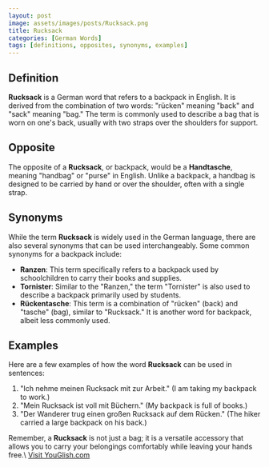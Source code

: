 ```yaml
---
layout: post
image: assets/images/posts/Rucksack.png
title: Rucksack
categories: [German Words]
tags: [definitions, opposites, synonyms, examples]
---
```


## Definition
**Rucksack** is a German word that refers to a backpack in English. It is derived from the combination of two words: "rücken" meaning "back" and "sack" meaning "bag." The term is commonly used to describe a bag that is worn on one's back, usually with two straps over the shoulders for support.

## Opposite
The opposite of a **Rucksack**, or backpack, would be a **Handtasche**, meaning "handbag" or "purse" in English. Unlike a backpack, a handbag is designed to be carried by hand or over the shoulder, often with a single strap.

## Synonyms
While the term **Rucksack** is widely used in the German language, there are also several synonyms that can be used interchangeably. Some common synonyms for a backpack include:

- **Ranzen**: This term specifically refers to a backpack used by schoolchildren to carry their books and supplies.
- **Tornister**: Similar to the "Ranzen," the term "Tornister" is also used to describe a backpack primarily used by students.
- **Rückentasche**: This term is a combination of "rücken" (back) and "tasche" (bag), similar to "Rucksack." It is another word for backpack, albeit less commonly used.

## Examples
Here are a few examples of how the word **Rucksack** can be used in sentences:

1. "Ich nehme meinen Rucksack mit zur Arbeit." (I am taking my backpack to work.)
2. "Mein Rucksack ist voll mit Büchern." (My backpack is full of books.)
3. "Der Wanderer trug einen großen Rucksack auf dem Rücken." (The hiker carried a large backpack on his back.)

Remember, a **Rucksack** is not just a bag; it is a versatile accessory that allows you to carry your belongings comfortably while leaving your hands free.\ <a id="yg-widget-0" class="youglish-widget" data-query="Rucksack" data-lang="german" data-components="8412" data-auto-start="0" data-bkg-color="theme_light" data-title="How%20to%20pronounce%20Rucksack%20in%20German"  rel="nofollow" href="https://youglish.com">Visit YouGlish.com</a><script async src="https://youglish.com/public/emb/widget.js" charset="utf-8"></script>